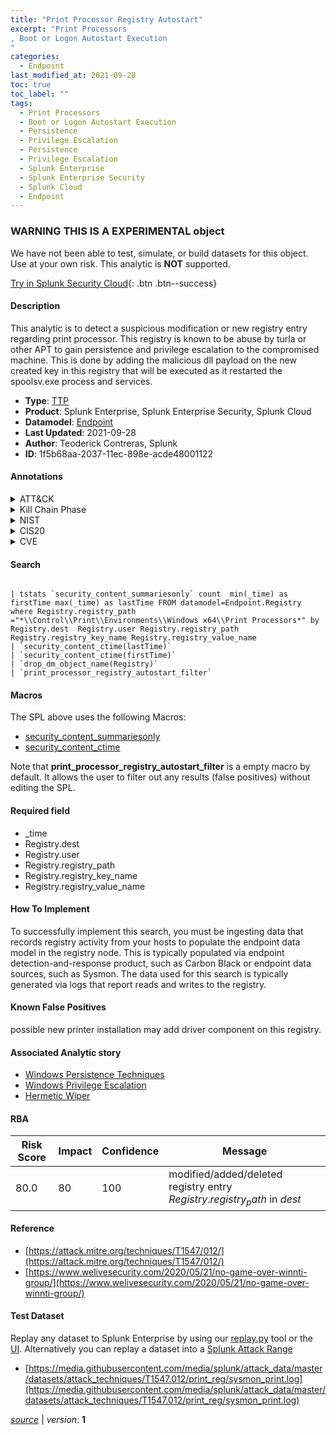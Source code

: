 ```yaml
---
title: "Print Processor Registry Autostart"
excerpt: "Print Processors
, Boot or Logon Autostart Execution
"
categories:
  - Endpoint
last_modified_at: 2021-09-28
toc: true
toc_label: ""
tags:
  - Print Processors
  - Boot or Logon Autostart Execution
  - Persistence
  - Privilege Escalation
  - Persistence
  - Privilege Escalation
  - Splunk Enterprise
  - Splunk Enterprise Security
  - Splunk Cloud
  - Endpoint
---
```


###  WARNING THIS IS A EXPERIMENTAL object
We have not been able to test, simulate, or build datasets for this object. Use at your own risk. This analytic is **NOT** supported.


[Try in Splunk Security Cloud](https://www.splunk.com/en_splunk_app_enrichmentus/cyber-security.html){: .btn .btn--success}

#### Description

This analytic is to detect a suspicious modification or new registry entry regarding print processor. This registry is known to be abuse by turla or other APT to gain persistence and privilege escalation to the compromised machine. This is done by adding the malicious dll payload on the new created key in this registry that will be executed as it restarted the spoolsv.exe process and services.

- **Type**: [TTP](https://github.com/splunk/security_content/wiki/Detection-Analytic-Types)
- **Product**: Splunk Enterprise, Splunk Enterprise Security, Splunk Cloud
- **Datamodel**: [Endpoint](https://docs.splunk.com/Documentation/CIM/latest/User/Endpoint)
- **Last Updated**: 2021-09-28
- **Author**: Teoderick Contreras, Splunk
- **ID**: 1f5b68aa-2037-11ec-898e-acde48001122


#### Annotations

<details>
  <summary>ATT&CK</summary>

<div markdown="1">


| ID             | Technique        |  Tactic             |
| -------------- | ---------------- |-------------------- |
| [T1547.012](https://attack.mitre.org/techniques/T1547/012/) | Print Processors | Persistence, Privilege Escalation |

| [T1547](https://attack.mitre.org/techniques/T1547/) | Boot or Logon Autostart Execution | Persistence, Privilege Escalation |

</div>
</details>


<details>
  <summary>Kill Chain Phase</summary>

<div markdown="1">

* Exploitation


</div>
</details>


<details>
  <summary>NIST</summary>

<div markdown="1">



</div>
</details>

<details>
  <summary>CIS20</summary>

<div markdown="1">



</div>
</details>

<details>
  <summary>CVE</summary>

<div markdown="1">


</div>
</details>

#### Search

```

| tstats `security_content_summariesonly` count  min(_time) as firstTime max(_time) as lastTime FROM datamodel=Endpoint.Registry where Registry.registry_path ="*\\Control\\Print\\Environments\\Windows x64\\Print Processors*" by Registry.dest  Registry.user Registry.registry_path Registry.registry_key_name Registry.registry_value_name 
| `security_content_ctime(lastTime)` 
| `security_content_ctime(firstTime)` 
| `drop_dm_object_name(Registry)` 
| `print_processor_registry_autostart_filter`
```

#### Macros
The SPL above uses the following Macros:
* [security_content_summariesonly](https://github.com/splunk/security_content/blob/develop/macros/security_content_summariesonly.yml)
* [security_content_ctime](https://github.com/splunk/security_content/blob/develop/macros/security_content_ctime.yml)

Note that **print_processor_registry_autostart_filter** is a empty macro by default. It allows the user to filter out any results (false positives) without editing the SPL.

#### Required field
* _time
* Registry.dest
* Registry.user
* Registry.registry_path
* Registry.registry_key_name
* Registry.registry_value_name


#### How To Implement
To successfully implement this search, you must be ingesting data that records registry activity from your hosts to populate the endpoint data model in the registry node. This is typically populated via endpoint detection-and-response product, such as Carbon Black or endpoint data sources, such as Sysmon. The data used for this search is typically generated via logs that report reads and writes to the registry.

#### Known False Positives
possible new printer installation may add driver component on this registry.

#### Associated Analytic story
* [Windows Persistence Techniques](/stories/windows_persistence_techniques)
* [Windows Privilege Escalation](/stories/windows_privilege_escalation)
* [Hermetic Wiper](/stories/hermetic_wiper)




#### RBA

| Risk Score  | Impact      | Confidence   | Message      |
| ----------- | ----------- |--------------|--------------|
| 80.0 | 80 | 100 | modified/added/deleted registry entry $Registry.registry_path$ in $dest$ |


#### Reference

* [https://attack.mitre.org/techniques/T1547/012/](https://attack.mitre.org/techniques/T1547/012/)
* [https://www.welivesecurity.com/2020/05/21/no-game-over-winnti-group/](https://www.welivesecurity.com/2020/05/21/no-game-over-winnti-group/)



#### Test Dataset
Replay any dataset to Splunk Enterprise by using our [replay.py](https://github.com/splunk/attack_data#using-replaypy) tool or the [UI](https://github.com/splunk/attack_data#using-ui).
Alternatively you can replay a dataset into a [Splunk Attack Range](https://github.com/splunk/attack_range#replay-dumps-into-attack-range-splunk-server)


* [https://media.githubusercontent.com/media/splunk/attack_data/master/datasets/attack_techniques/T1547.012/print_reg/sysmon_print.log](https://media.githubusercontent.com/media/splunk/attack_data/master/datasets/attack_techniques/T1547.012/print_reg/sysmon_print.log)



[*source*](https://github.com/splunk/security_content/tree/develop/detections/experimental/endpoint/print_processor_registry_autostart.yml) \| *version*: **1**